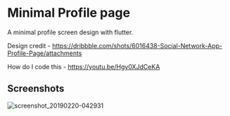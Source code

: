 # Minimal Profile page

A minimal profile screen design with flutter.

Design credit - https://dribbble.com/shots/6016438-Social-Network-App-Profile-Page/attachments

How do I code this - https://youtu.be/Hgy0XJdCeKA

## Screenshots

![screenshot_20190220-042931](https://user-images.githubusercontent.com/8137504/53105254-c3cd9300-3556-11e9-81f5-b9a7a81668e4.png)
